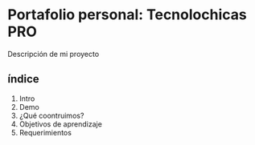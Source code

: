 # Portafolio personal: Tecnolochicas PRO

Descripción de mi proyecto

## índice
1. Intro
2. Demo
3. ¿Qué coontruimos?
4. Objetivos de aprendizaje
5. Requerimientos